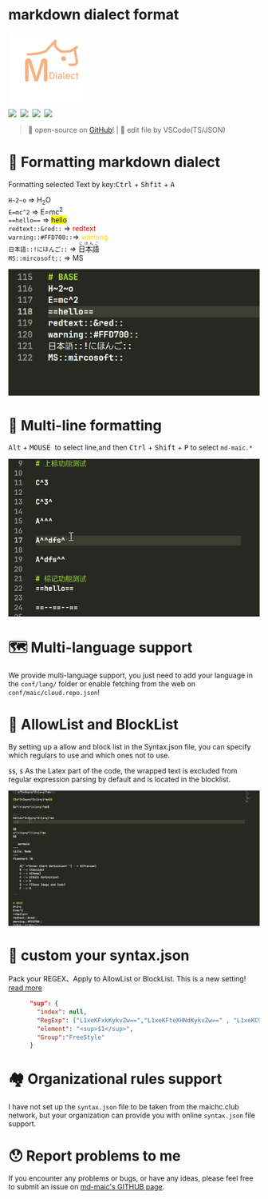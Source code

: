 # **markdown dialect format**


<div>
<img src="logo.png" height="150px"/><br>
<a href="https://github.com/zomaii"><img src="https://img.shields.io/badge/@ZoMaii-black?logo=github" height="20px"/></a>&nbsp;
<a href="https://github.com/ZoMaii/md-maic/tree/main"><img src="https://img.shields.io/badge/main-0.0.4-red?logo=git" height="20px"/></a>&nbsp;
<a href="https://github.com/ZoMaii/md-maic/tree/develop"><img src="https://img.shields.io/badge/develop-0.0.4(beta)-颜色?logo=git" height="20px"/></a>&nbsp;
<a href="https://www.typescriptlang.org/"><img src="https://img.shields.io/badge/Typescript-%23007ACC.svg?style=flat&logo=typescript&logoColor=white" height="20px"></a>&nbsp;
</div>

> &#x1F917; open-source on [GitHub](https://github.com/ZoMaii/md-maic)! | &#x1F3AF; edit file by VSCode(TS/JSON)



# 📏 Formatting markdown dialect

Formatting selected Text by key:<kbd>Ctrl</kbd> + <kbd>Shfit</kbd> + <kbd>A</kbd>

`H~2~o` => H<sub>2</sub>O<br>
`E=mc^2` => E=mc<sup>2</sup><br>
`==hello==` => <mark>hello</mark><br>
`redtext::&red::` => <font color='red'>redtext</font><br>
`warning::#FFD700::`=> <font color='#FFD700'>warning</font><br>
`日本語::!にほんご::` => <ruby>日本語<rt>にほんご</rt></ruby><br>
`MS::mircosoft::` => <font title='mircosoft'>MS</font>

<img src="./notes/img/line.gif">



# 📐 Multi-line formatting
<kbd>Alt</kbd> + <kbd> MOUSE </kbd> to select line,and then <kbd>Ctrl</kbd> + <kbd>Shift</kbd> + <kbd>P</kbd> to select `md-maic.*`

<img src="./notes/img/lines.gif">



# 🗺️ Multi-language support

We provide multi-language support, you just need to add your language in the `conf/lang/` folder or enable fetching from the web on `conf/maic/cloud.repo.json`!



# 🧱 AllowList and BlockList
By setting up a allow and block list in the Syntax.json file, you can specify which regulars to use and which ones not to use.

`$$`, `$` As the Latex part of the code, the wrapped text is excluded from regular expression parsing by default and is located in the blocklist.

<img src="./notes/img/blockList.gif">




# 📃 custom your syntax.json
Pack your REGEX、Apply to AllowList or BlockList. This is a new setting! [read more](./notes/How%20to%20use/[01]Create%20Item.md)

```json
      "sup": {
        "index": null,
        "RegExp": ["L1xeKFxkKykvZw==","L1xeKFteXHNdKykvZw==" , "L1xeKC9kKylcXi9n"],
        "element": "<sup>$1</sup>",
        "Group":"FreeStyle"
      }
```



# 🏘️ Organizational rules support

I have not set up the `syntax.json` file to be taken from the maichc.club network, but your organization can provide you with online `syntax.json` file support.



# 😯 Report problems to me
If you encounter any problems or bugs, or have any ideas, please feel free to submit an issue on [md-maic's GITHUB page](https://github.com/ZoMaii/md-maic/issues).